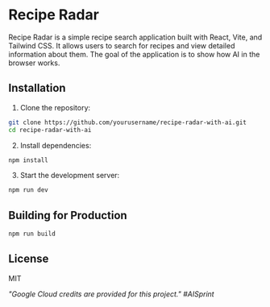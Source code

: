 # Recipe Radar

Recipe Radar is a simple recipe search application built with React, Vite, and Tailwind CSS. It allows users to search for recipes and view detailed information about them. The goal of the application is to show how AI in the browser works.

## Installation

1. Clone the repository:

```bash
git clone https://github.com/yourusername/recipe-radar-with-ai.git
cd recipe-radar-with-ai
```

2. Install dependencies:

```bash
npm install
```

3. Start the development server:

```bash
npm run dev
```

## Building for Production

```bash
npm run build
```

## License

MIT

_"Google Cloud credits are provided for this project." #AISprint_
